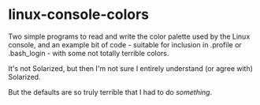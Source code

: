 # linux-console-colors
Two simple programs to read and write the color palette used by the Linux console, and an example bit of code - suitable for inclusion in .profile or .bash_login - with some not totally terrible colors.

It's not Solarized, but then I'm not sure I entirely understand (or agree with) Solarized.

But the defaults are so truly terrible that I had to do *something*.
